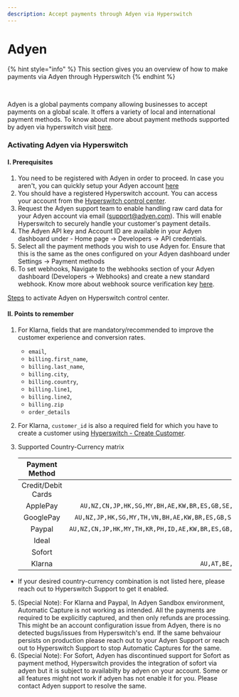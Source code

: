 ```yaml
---
description: Accept payments through Adyen via Hyperswitch
---
```


# Adyen

{% hint style="info" %}
This section gives you an overview of how to make payments via Adyen through Hyperswitch
{% endhint %}

\
<img src="https://hyperswitch.io/icons/homePageIcons/logos/adyenLogo.svg" alt="" data-size="original">

Adyen is a global payments company allowing businesses to accept payments on a global scale. It offers a variety of local and international payment methods. To know about more about payment methods supported by adyen via hyperswitch visit [here](https://hyperswitch.io/pm-list).

### Activating Adyen via Hyperswitch

#### I. Prerequisites

1. You need to be registered with Adyen in order to proceed. In case you aren't, you can quickly setup your Adyen account [here](https://www.adyen.com/signup)
2. You should have a registered Hyperswitch account. You can access your account from the [Hyperswitch control center](https://app.hyperswitch.io/register).
3. Request the Adyen support team to enable handling raw card data for your Adyen account via email (support@adyen.com). This will enable Hyperswitch to securely handle your customer's payment details.
4. The Adyen API key and Account ID are available in your Adyen dashboard under - Home page -> Developers -> API credentials.
5. Select all the payment methods you wish to use Adyen for. Ensure that this is the same as the ones configured on your Adyen dashboard under Settings -> Payment methods
6. To set webhooks, Navigate to the webhooks section of your Adyen dashboard (Developers -> Webhooks) and create a new standard webhook. Know more about webhook source verification key [here](https://docs.adyen.com/development-resources/webhooks/verify-hmac-signatures/#enable-hmac-signatures).

[Steps](https://docs.hyperswitch.io/hyperswitch-cloud/connectors/activate-connector-on-hyperswitch) to activate Adyen on Hyperswitch control center.

#### II. Points to remember

1. For Klarna, fields that are mandatory/recommended to improve the customer experience and conversion rates.
   * `email`,
   * `billing.first_name`,
   * `billing.last_name`,
   * `billing.city`,
   * `billing.country`,
   * `billing.line1`,
   * `billing.line2`,
   * `billing.zip`
   * `order_details`
2. For Klarna, `customer_id` is also a required field for which you have to create a customer using [Hyperswitch - Create Customer](https://api-reference.hyperswitch.io/api-reference/customers/customers--create).
3.  Supported Country-Currency matrix

    |   Payment Method   |                                                                   Country                                                                   |                                            Currency                                           |
    | :----------------: | :-----------------------------------------------------------------------------------------------------------------------------------------: | :-------------------------------------------------------------------------------------------: |
    | Credit/Debit Cards |                                                      All enabled on your adyen account                                                      |                               All enabled on your adyen account                               |
    |      ApplePay      |    `AU,NZ,CN,JP,HK,SG,MY,BH,AE,KW,BR,ES,GB,SE,NO,AT,NL,DE,HU,CY,LU,CH,BE,FR,DK,FI,RO,HR,LI,UA,MT,SI,GR,PT,IE,CZ,EE,LT,LV,IT,PL,IS,CA,US`    |                               `AUD,CHF,CAD,EUR,GBP,HKD,SGD,USD`                               |
    |      GooglePay     |   `AU,NZ,JP,HK,SG,MY,TH,VN,BH,AE,KW,BR,ES,GB,SE,NO,SK,AT,NL,DE,HU,CY,LU,CH,BE,FR,DK,RO,HR,LI,MT,SI,GR,PT,IE,CZ,EE,LT,LV,IT,PL,TR,IS,CA,US`  |                               All enabled on your adyen account                               |
    |       Paypal       | `AU,NZ,CN,JP,HK,MY,TH,KR,PH,ID,AE,KW,BR,ES,GB,SE,NO,SK,AT,NL,DE,HU,CY,LU,CH,BE,FR,DK,FI,RO,HR,UA,MT,SI,GI,PT,IE,CZ,EE,LT,LV,IT,PL,IS,CA,US` | `AUD,BRL,CAD,CZK,DKK,EUR,HKD,HUF,INR,JPY,MYR,MXN,NZD,NOK,PHP,PLN,RUB,GBP,SGD,SEK,CHF,THB,USD` |
    |        Ideal       |                                                                     `NL`                                                                    |                                             `EUR`                                             |
    |       Sofort       |                                                             `AT,BE,DE,ES,CH,NL`                                                             |                                           `CHF,EUR`                                           |
    |       Klarna       |                                     `AU,AT,BE,CA,CZ,DK,FI,FR,DE,GR,IE,IT,NO,PL,PT,RO,ES,SE,CH,NL,GB,US`                                     |                       `AUD,EUR,CAD,CZK,DKK,NOK,PLN,RON,SEK,CHF,GBP,USD`                       |

* If your desired country-currency combination is not listed here, please reach out to Hyperswitch Support to get it enabled.

5. (Special Note): For Klarna and Paypal, In Adyen Sandbox environment, Automatic Capture is not working as intended. All the payments are required to be explicitly captured, and then only refunds are processing. This might be an account configuration issue from Adyen, there is no detected bugs/issues from Hyperswitch's end. If the same behvaiour persists on production please reach out to your Adyen Support or reach out to Hyperswitch Support to stop Automatic Captures for the same.
6. (Special Note): For Sofort, Adyen has discontinued support for Sofort as payment method, Hyperswitch provides the integration of sofort via adyen but it is subject to availabilty by adyen on your account. Some or all features might not work if adyen has not enable it for you. Please contact Adyen support to resolve the same.
